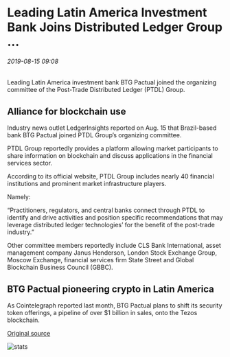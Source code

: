 # Leading Latin America Investment Bank Joins Distributed Ledger Group ...

###### 2019-08-15 09:08

Leading Latin America investment bank BTG Pactual joined the organizing committee of the Post-Trade Distributed Ledger (PTDL) Group.

## Alliance for blockchain use

Industry news outlet LedgerInsights reported on Aug. 15 that Brazil-based bank BTG Pactual joined PTDL Group’s organizing committee.

PTDL Group reportedly provides a platform allowing market participants to share information on blockchain and discuss applications in the financial services sector.

According to its official website, PTDL Group includes nearly 40 financial institutions and prominent market infrastructure players.

Namely:

“Practitioners, regulators, and central banks connect through PTDL to identify and drive activities and position specific recommendations that may leverage distributed ledger technologies’ for the benefit of the post-trade industry.”

Other committee members reportedly include CLS Bank International, asset management company Janus Henderson, London Stock Exchange Group, Moscow Exchange, financial services firm State Street and Global Blockchain Business Council (GBBC).

## BTG Pactual pioneering crypto in Latin America

As Cointelegraph reported last month, BTG Pactual plans to shift its security token offerings, a pipeline of over $1 billion in sales, onto the Tezos blockchain.

[Original source](https://cointelegraph.com/news/leading-latin-america-investment-bank-joins-distributed-ledger-group)

![stats](https://c.statcounter.com/11760860/0/a89fa40b/1/ "stats")